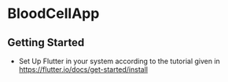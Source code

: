 # BloodCellApp

## Getting Started

- Set Up Flutter in your system according to the tutorial given in https://flutter.io/docs/get-started/install
